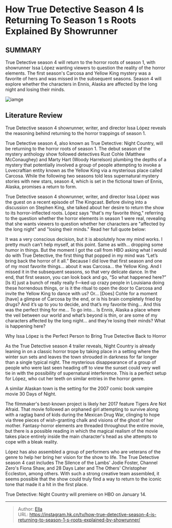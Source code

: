 # How True Detective Season 4 Is Returning To Season 1 s Roots Explained By Showrunner


## SUMMARY 



  True Detective season 4 will return to the horror roots of season 1, with showrunner Issa López wanting viewers to question the reality of the horror elements.   The first season&#39;s Carcosa and Yellow King mystery was a favorite of hers and was missed in the subsequent seasons.   Season 4 will explore whether the characters in Ennis, Alaska are affected by the long night and losing their minds.  

![iamge](https://static1.srcdn.com/wordpress/wp-content/uploads/2024/01/a-person-screaming-in-true-detective-season-4-night-country.jpg)

## Literature Review
True Detective season 4 showrunner, writer, and director Issa López reveals the reasoning behind returning to the horror trappings of season 1.




True Detective season 4, also known as True Detective: Night Country, will be returning to the horror roots of season 1. The debut season of the mystery anthology show followed detectives Rust Cohle (Matthew McConaughey) and Marty Hart (Woody Harrelson) plumbing the depths of a mystery that potentially involved a group of people attempting to invoke a Lovecraftian entity known as the Yellow King via a mysterious place called Carcosa. While the following two seasons told less supernatural mystery stories with new stars, season 4, which is set in the fictional town of Ennis, Alaska, promises a return to form.




True Detective season 4 showrunner, writer, and director Issa López was the guest on a recent episode of The Kingcast. Before diving into a discussion on Stephen King, she talked about her desire to return the show to its horror-inflected roots. López says &#34;that&#39;s my favorite thing,&#34; referring to the question whether the horror elements in season 1 were real, revealing that she wants viewers to question whether her characters are &#34;affected by the long night&#34; and &#34;losing their minds.&#34; Read her full quote below:


It was a very conscious decision, but it is absolutely how my mind works. I pretty much can’t help myself, at this point. Same as with… dropping some humor in things. But the moment I got the call from HBO asking what I would do with True Detective, the first thing that popped in my mind was “Let’s bring back the horror of it all.” Because I did love that first season and one of my most favorite things… about it was Carcosa... the Yellow King. And I missed it in the subsequent seasons, so that very delicate dance.
In the end, that first season, you can look back and go, “So what happened here?” [Is it] just a bunch of really really f—ked up crazy people in Louisiana doing these horrendous things, or is it the ritual to open the door to Carcosa and invite the Yellow King to dance with us? Or… [Does] Cohle for a moment [have] a glimpse of Carcosa by the end, or is his brain completely fried by drugs? And it’s up to you to decide, and that’s my favorite thing… And this was the perfect thing for me… To go into… Is Ennis, Alaska a place where the veil between our world and what’s beyond is thin, or are some of my characters affected by the long night… and they’re losing their minds? What is happening here?






 Why Issa López is the Perfect Person to Bring True Detective Back to Horror 
          

As the True Detective season 4 trailer reveals, Night Country is already leaning in on a classic horror trope by taking place in a setting where the winter sun sets and leaves the town shrouded in darkness for far longer than a single typical night. The mysterious disappearance of a group of people who were last seen heading off to view the sunset could very well tie in with the possibility of supernatural interference. This is a perfect setup for López, who cut her teeth on similar entries in the horror genre.



A similar Alaskan town is the setting for the 2007 comic book vampire movie 30 Days of Night.







The filmmaker&#39;s best-known project is likely her 2017 feature Tigers Are Not Afraid. That movie followed an orphaned girl attempting to survive along with a ragtag band of kids during the Mexican Drug War, clinging to hope via three pieces of wish-granting chalk and visions of the ghost of her mother. Fantasy-horror elements are threaded throughout the entire movie, but there is a possible reading in which the magical realism of the movie takes place entirely inside the main character&#39;s head as she attempts to cope with a bleak reality.

López has also assembled a group of performers who are veterans of the genre to help her bring her vision for the show to life. The True Detective season 4 cast includes The Silence of the Lambs&#39; Jodie Foster, Channel Zero&#39;s Fiona Shaw, and 28 Days Later and The Others&#39; Christopher Eccleston, among others. With such a strong creative team assembled, it seems possible that the show could truly find a way to return to the iconic tone that made it a hit in the first place.




True Detective: Night Country will premiere on HBO on January 14.



---

> Author: [Ella](https://instagram.hk.cn/)  
> URL: https://instagram.hk.cn/tv/how-true-detective-season-4-is-returning-to-season-1-s-roots-explained-by-showrunner/  

